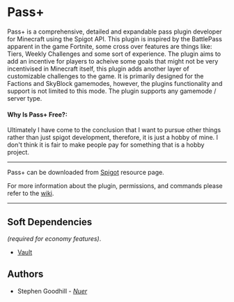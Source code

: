 # Pass+
Pass+ is a comprehensive, detailed and expandable pass plugin developer for Minecraft using the Spigot API. This plugin is inspired by the BattlePass apparent in the game Fortnite, some cross over features are things like: Tiers, Weekly Challenges and some sort of experience. The plugin aims to add an incentive for players to acheive some goals that might not be very incentivised in Minecraft itself, this plugin adds another layer of customizable challenges to the game. It is primarily designed for the Factions and SkyBlock gamemodes, however, the plugins functionality and support is not limited to this mode. The plugin supports any gamemode / server type.

#### Why Is Pass+ Free?:
Ultimately I have come to the conclusion that I want to pursue other things rather than just spigot development, therefore, it is just a hobby of mine. I don't think it is fair to make people pay for something that is a hobby project.

---

Pass+ can be downloaded from [Spigot](https://www.spigotmc.org/resources/tools.66897/) resource page.

For more information about the plugin, permissions, and commands please refer to the [wiki](https://github.com/nbdSteve/PassPlus/wiki).

---

## Soft Dependencies
*(required for economy features)*.
* [Vault](https://www.spigotmc.org/resources/vault.34315/)

## Authors
* Stephen Goodhill - *[Nuer](https://nuer.dev)*
